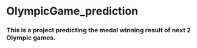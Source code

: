 # OlympicGame_prediction
### This is a project predicting the medal winning result of next 2 Olympic games.
